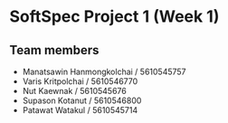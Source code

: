 # SoftSpec Project 1 (Week 1)

## Team members

- Manatsawin Hanmongkolchai / 5610545757
- Varis Kritpolchai / 5610546770
- Nut Kaewnak / 5610545676
- Supason Kotanut / 5610546800
- Patawat Watakul / 5610545714